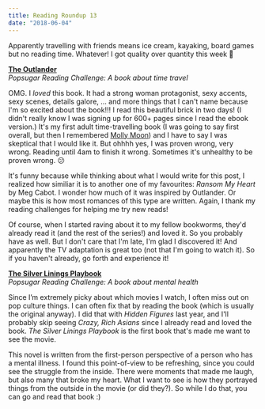 ```yaml
---
title: Reading Roundup 13
date: "2018-06-04"
---
```


Apparently travelling with friends means ice cream, kayaking, board games but no reading time. Whatever! I got quality over quantity this week :sparkling_heart:

[**The Outlander**](http://www.dianagabaldon.com/books/outlander-series/)  
_Popsugar Reading Challenge: A book about time travel_

OMG. I _loved_ this book. It had a strong woman protagonist, sexy accents, sexy scenes, details galore, ...
and more things that I can't name because I'm so excited about the book!!!
I read this beautiful brick in two days! (I didn't really know I was signing up for 600+ pages since I read the ebook version.)
It's my first adult time-travelling book (I was going to say first overall, but then I remembered
[Molly Moon](https://www.mollymoonsworld.com/the-books/molly-moon-books/)) and I have to say I was skeptical that I would like it.
But ohhhh yes, I was proven wrong, very wrong. Reading until 4am to finish it wrong. Sometimes it's unhealthy to be proven wrong. :confused:

It's funny because while thinking about what I would write for this post, I realized how similiar it is to another one of my favourites: _Ransom My Heart_ by Meg Cabot.
I wonder how much of it was inspired by Outlander. Or maybe this is how most romances of this type are written.
Again, I thank my reading challenges for helping me try new reads!

Of course, when I started raving about it to my fellow bookworms, they'd already read it (and the rest of the series!) and loved it. So you probably have as well.
But I don't care that I'm late, I'm glad I discovered it!
And apparently the TV adaptation is great too (not that I'm going to watch it).
So if you haven't already, go forth and experience it!

[**The Silver Linings Playbook**](http://matthewquickwriter.com/novels/the-silver-linings-playbook/)  
_Popsugar Reading Challenge: A book about mental health_

Since I’m extremely picky about which movies I watch, I often miss out on pop culture things. I can often fix that by reading the book
(which is usually the original anyway).
I did that with _Hidden Figures_ last year, and I'll probably skip seeing _Crazy, Rich Asians_ since I already read and loved the book.
_The Silver Linings Playbook_ is the first book that's made me want to see the movie.

This novel is written from the first-person perspective of a person who has a mental illness.
I found this point-of-view to be refreshing, since you could see the struggle from the inside.
There were moments that made me laugh, but also many that broke my heart.
What I want to see is how they portrayed things from the outside in the movie (or did they?).
So while I do that, you can go and read that book :)

